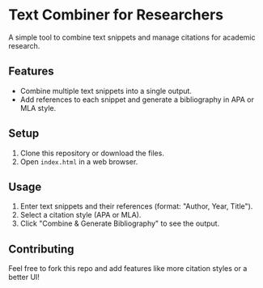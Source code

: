 # Text Combiner for Researchers
A simple tool to combine text snippets and manage citations for academic research.

## Features
- Combine multiple text snippets into a single output.
- Add references to each snippet and generate a bibliography in APA or MLA style.

## Setup
1. Clone this repository or download the files.
2. Open `index.html` in a web browser.

## Usage
1. Enter text snippets and their references (format: "Author, Year, Title").
2. Select a citation style (APA or MLA).
3. Click "Combine & Generate Bibliography" to see the output.

## Contributing
Feel free to fork this repo and add features like more citation styles or a better UI!

